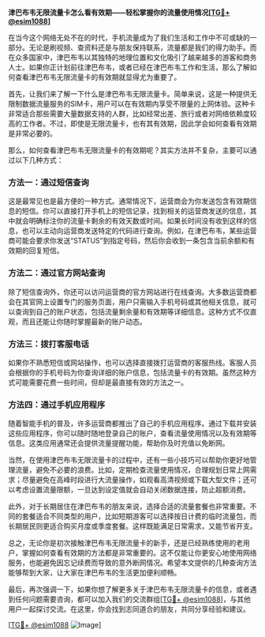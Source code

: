 **津巴布韦无限流量卡怎么看有效期——轻松掌握你的流量使用情况[[TG💪+ @esim1088](https://t.me/s/esim1088)]**

在当今这个网络无处不在的时代，手机流量成为了我们生活和工作中不可或缺的一部分。无论是刷视频、查资料还是与朋友保持联系，流量都是我们的得力助手。而在众多国家中，津巴布韦以其独特的地理位置和文化吸引了越来越多的游客和商务人士。如果你正计划前往津巴布韦，或者已经在津巴布韦工作和生活，那么了解如何查看津巴布韦无限流量卡的有效期就显得尤为重要了。

首先，让我们来了解一下什么是津巴布韦无限流量卡。简单来说，这是一种提供无限制数据流量服务的SIM卡，用户可以在有效期内享受不限量的上网体验。这种卡非常适合那些需要大量数据支持的人群，比如经常出差、旅行或者对网络依赖度较高的工作者。不过，即使是无限流量卡，也有其有效期，因此学会如何查看有效期是非常必要的。

那么，如何查看津巴布韦无限流量卡的有效期呢？其实方法并不复杂，主要可以通过以下几种方式：

### 方法一：通过短信查询

这是最常见也是最方便的一种方式。通常情况下，运营商会为你发送包含有效期信息的短信。你可以直接打开手机上的短信记录，找到相关的运营商发送的信息，其中就会明确标注你的流量卡剩余的有效天数或时间。如果长时间没有收到这样的信息，也可以主动向运营商发送特定的代码进行查询。例如，在津巴布韦，某些运营商可能会要求你发送“STATUS”到指定号码，然后你会收到一条包含当前余额和有效期的回复短信。

### 方法二：通过官方网站查询

除了短信查询外，你还可以访问运营商的官方网站进行在线查询。大多数运营商都会在其官网上设置专门的服务页面，用户只需输入手机号码或其他相关信息，就可以查询到自己的账户状态，包括流量剩余量和有效期等详细信息。这种方式不仅直观，而且还能让你随时掌握最新的账户动态。

### 方法三：拨打客服电话

如果你不熟悉短信或网站操作，也可以选择直接拨打运营商的客服热线。客服人员会根据你的手机号码为你查询详细的账户信息，包括流量卡的有效期。虽然这种方式可能需要花费一些时间，但却是最直接有效的方法之一。

### 方法四：通过手机应用程序

随着智能手机的普及，许多运营商都推出了自己的手机应用程序。通过下载并安装这些应用程序，你可以随时随地登录自己的账户，查看流量使用情况以及有效期等信息。这类应用通常还会提供流量提醒功能，帮助你及时充值以免断网。

当然，在使用津巴布韦无限流量卡的过程中，还有一些小技巧可以帮助你更好地管理流量，避免不必要的浪费。比如，定期检查流量使用情况，合理规划日常上网需求；尽量避免在高峰时段进行大流量操作，如观看高清视频或下载大型文件；还可以考虑设置流量限额，一旦达到设定值就会自动关闭数据连接，防止超额消费。

此外，对于长期居住在津巴布韦的朋友来说，选择合适的流量套餐也非常重要。不同的套餐适合不同类型的用户，比如短期游客可以选择按日计费的临时流量包，而长期居民则更适合购买月度或季度套餐。这样既能满足日常需求，又能节省开支。

总之，无论你是初次接触津巴布韦无限流量卡的新手，还是已经熟练使用的老用户，掌握如何查看有效期的方法都是非常重要的。这不仅能让你更安心地使用网络服务，也能避免因忘记续费而导致的意外断网情况。希望本文提供的几种查询方法能够帮到大家，让大家在津巴布韦的生活更加便利顺畅。

最后，再次强调一下，如果你想了解更多关于津巴布韦无限流量卡的信息，或者遇到任何问题需要咨询，都可以加入我们的交流群组[[TG💪+ @esim1088](https://t.me/s/esim1088)]，与其他用户一起探讨交流。在这里，你会找到志同道合的朋友，共同分享经验和建议。

[[TG💪+ @esim1088](https://t.me/s/esim1088) ![Image](https://i.postimg.cc/4NQfJmqS/Snipaste-2025-05-13-00-14-12.png)]
